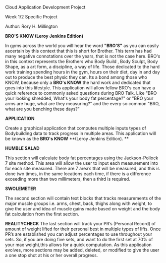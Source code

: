 Cloud Application Development Project

Week 1/2 Specific Project

Author: Rory H. Millington

**BRO'S KNOW (Leroy Jenkins Edition)**

In gyms across the world you will hear the word **"BRO'S"** as you can easily ascertain by this context that this is short for Brother. This term has had many negative connotations over the years, that is not the case here. BRO's in this context represents the Brothers who Body Build , Body Sculpt, Body Shape, as a art form, a discipline, a way of life. Those dedicated to the hard work training spending hours in the gym, hours on their diet, day in and day out to produce the best physic they can. Its a bond among those who KNOW, because only a **BRO's KNOW** the hard work and dedicated that goes into this lifestyle. This application will allow fellow BRO's can have a quick reference to commonly asked questions during BRO Talk. Like "BRO your looking shredded, What's your body fat percentage?" or "BRO your arms are huge, what are they measuring?" and the every so common "BRO, what are you benching these days?"

**APPLICATION**

Create a graphical application that computes multiple inputs types of Bodybuilding data to track progress in multiple areas. This application will be known as the **BRO's KNOW** **(Leroy Jenkins Edition). **


**HUMBLE SALAD**

This section will calculate body fat percentages using the Jackson-Pollock 7 site method. 
This area will allow the user to input each measurement into for each site measured. 
There are 7 area’s that will be measured, and this is done two times, in the same locations each time, 
if there is a difference exceeding more than two millimeters, then a third is required.

**SWOLEMETER**

The second section will contain text blocks that tracks measurements of the major muscle groups i.e. arms, chest, back, thighs along with weight, to give the user and idea of muscle gains made based on weight and the body fat calculation from the first section.

**REALITYCHECK** 
The last section will track your PR’s (Personal Record) of amount of weight lifted for their personal best in multiple types of lifts. Once PR’s are established you can adjust percentages to use throughout your sets. So, if you are doing five sets, and want to do the first set at 70% of your max weight,this allows for a quick computation.  As this application evolves, more sections may be added, deleted, or modified to give the user a one stop shot at his or her overall progress.
 